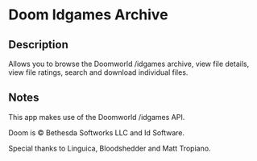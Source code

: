 Doom Idgames Archive
====================

Description
-----------
Allows you to browse the Doomworld /idgames archive, view file details, view file ratings, search and download individual files.

Notes
-----
This app makes use of the Doomworld /idgames API.

Doom is © Bethesda Softworks LLC and Id Software.

Special thanks to Linguica, Bloodshedder and Matt Tropiano.
